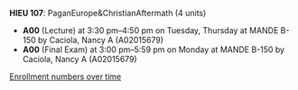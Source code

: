 **HIEU 107**: PaganEurope&ChristianAftermath (4 units)

- **A00** (Lecture) at 3:30 pm–4:50 pm on Tuesday, Thursday at MANDE B-150 by Caciola, Nancy A (A02015679)
- **A00** (Final Exam) at 3:00 pm–5:59 pm on Monday at MANDE B-150 by Caciola, Nancy A (A02015679)

[Enrollment numbers over time](./HIEU107.tsv)
